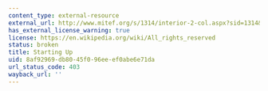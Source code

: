 ```yaml
---
content_type: external-resource
external_url: http://www.mitef.org/s/1314/interior-2-col.aspx?sid=1314&gid=5&pgid=5784
has_external_license_warning: true
license: https://en.wikipedia.org/wiki/All_rights_reserved
status: broken
title: Starting Up
uid: 8af92969-db80-45f0-96ee-ef0abe6e71da
url_status_code: 403
wayback_url: ''
---
```

